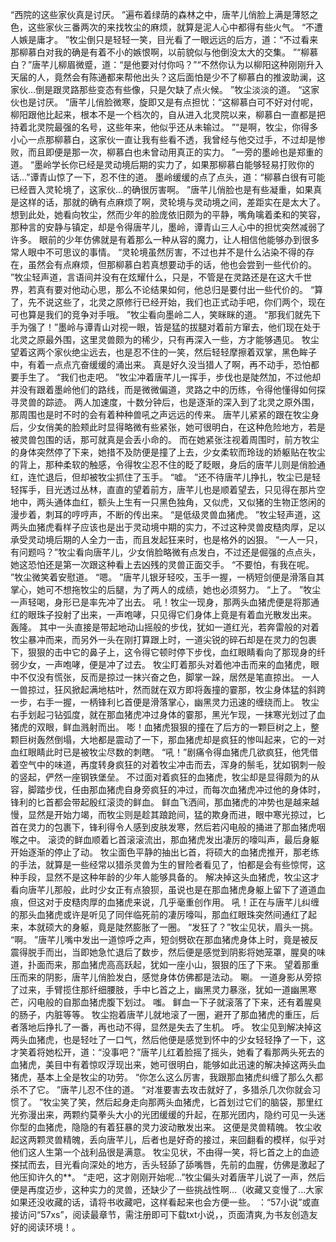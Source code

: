 “西院的这些家伙真是讨厌。
”遍布着绿荫的森林之中，唐芊儿俏脸上满是薄怒之色，这些家伙三番两次的来找牧尘的麻烦，就算是泥人心中都得有些火气。
“不遭人嫉是庸才。
”牧尘倒只是轻轻一笑，目光看了一眼远远的后方，道：“不过看来那柳慕白对我的确是有着不小的嫉恨啊，以前貌似与他倒没太大的交集。
”“柳慕白？”唐芊儿柳眉微蹙，道：“是他要对付你吗？”“不然你认为以柳阳这种刚刚升入天届的人，竟然会有陈通都来帮他出头？这后面怕是少不了柳慕白的推波助澜，这家伙...倒是跟灵路那些变态有些像，只是欠缺了点火候。
”牧尘淡淡的道。
“这家伙也是讨厌。
”唐芊儿俏脸微寒，旋即又是有点担忧：“这柳慕白可不好对付呢，柳阳跟他比起来，根本不是一个档次的，自从进入北灵院以来，柳慕白一直都是把持着北灵院最强的名号，这些年来，他似乎还从未输过。
”“是啊，牧尘，你得多小心一点那柳慕白，这家伙一直让我有些看不透，我曾经与他交过手，不过却是惨败，而且即便是那一次，柳慕白也未曾动用真正的实力。
”一旁的墨岭也是郑重的道。
“墨岭学长你已经是灵动境后期的实力了，如果那柳慕白能够轻易打败你的话...”谭青山惊了一下，忍不住的道。
墨岭缓缓的点了点头，道：“柳慕白很有可能已经晋入灵轮境了，这家伙...的确很厉害啊。
”唐芊儿俏脸也是有些凝重，如果真是这样的话，那就的确有点麻烦了啊，灵轮境与灵动境之间，差距实在是太大了。
想到此处，她看向牧尘，然而少年的脸庞依旧颇为的平静，嘴角噙着柔和的笑容，那种言的安静与镇定，却是令得唐芊儿，墨岭，谭青山三人心中的担忧突然减弱了许多。
眼前的少年仿佛就是有着那么一种从容的魔力，让人相信他能够办到很多常人眼中不可思议的事情。
“灵轮境虽然厉害，不过也并不是什么沾染不得的存在，虽然会有点麻烦，但那柳慕白若真想要动手的话，他也会尝到一些代价的。
”牧尘轻声道，言语间并没有在炫耀什么，只是，不管是在灵路还是在这大千世界，若真有要对他动心思，那么不论结果如何，他总归是要付出一些代价的。
“算了，先不说这些了，北灵之原修行已经开始，我们也正式动手吧，你们两个，现在可也算是我们的竞争对手哦。
”牧尘看向墨岭二人，笑眯眯的道。
“那我们就先下手为强了！”墨岭与谭青山对视一眼，皆是猛的拔腿对着前方窜去，他们现在处于北灵之原最外围，这里灵兽颇为的稀少，只有再深入一些，方才能够遇见。
牧尘望着这两个家伙绝尘远去，也是忍不住的一笑，然后轻轻摩擦着双掌，黑色眸子中，有着一点点亢奋缓缓的涌出来。
真是好久没当猎人了啊，再不动手，恐怕都要手生了。
“我们也走吧。
”牧尘冲着唐芊儿一挥手，步伐也是陡然加，不过他却并没有跟着墨岭他们的路线，而是微微偏道，灵路之中的历练，令得他懂得如何探寻灵兽的踪迹。
两人加速度，十数分钟后，也是逐渐的深入到了北灵之原外围，那周围也是时不时的会有着种种兽吼之声远远的传来。
唐芊儿紧紧的跟在牧尘身后，少女俏美的脸颊此时显得略微有些紧张，她可很明白，在这种危险地方，若是被灵兽包围的话，那可就真是会丢小命的。
而在她紧张注视着周围时，前方牧尘的身体突然停了下来，她措不及防便是撞了上去，少女柔软而玲珑的娇躯贴在牧尘的背上，那种柔软的触感，令得牧尘忍不住的眨了眨眼，身后的唐芊儿则是俏脸通红，连忙退后，但却被牧尘抓住了玉手。
“嘘。
”还不待唐芊儿挣扎，牧尘已是轻轻挥手，目光透过丛林，直直的望着前方，唐芊儿也是顺着望去，只见得在那片空地中，两头通体血红，额头上生有一只黑色独角，又似虎，又似猪的生物正悠闲的漫步着，刺耳的哼哼声，不断的传出来。
“是低级灵兽血猪虎。
”牧尘轻声道，这两头血猪虎看样子应该也是出于灵动境中期的实力，不过这种灵兽皮糙肉厚，足以承受灵动境后期的人全力一击，而且发起狂来时，也是格外的凶狠。
“一人一只，有问题吗？”牧尘看向唐芊儿，少女俏脸略微有点发白，不过还是倔强的点点头，她这恐怕还是第一次跟这种看上去凶残的灵兽正面交手。
“不要怕，有我在呢。
”牧尘微笑着安慰道。
“嗯。
”唐芊儿银牙轻咬，玉手一握，一柄短剑便是滑落自其掌心，她可不想拖牧尘的后腿，为了两人的成绩，她也必须努力。
“上了。
”牧尘一声轻喝，身形已是率先冲了出去。
吼！牧尘一现身，那两头血猪虎便是将那通红的眼珠子投射了出来，一声咆哮，只见得它们身体上竟是有着血光散发出来。
轰隆。
其中一头直接是带起地动山摇般的步伐，犹如一道红光，若奔雷般的对着牧尘暴冲而来，而另外一头在刚打算跟上时，一道尖锐的碎石却是在灵力的包裹下，狠狠的击中它的鼻子上，这令得它顿时停下步伐，血红眼睛看向了那现身的纤弱少女，一声咆哮，便是冲了过去。
牧尘盯着那头对着他冲击而来的血猪虎，眼中不仅没有慌张，反而是掠过一抹兴奋之色，脚掌一跺，居然是笔直掠出。
一人一兽掠过，狂风掀起满地枯叶，然而就在双方即将轰撞的霎那，牧尘身体猛的斜跨一步，右手一握，一柄锋利匕首便是滑落掌心，幽黑灵力迅速的缠绕而上。
牧尘右手划起刁钻弧度，就在那血猪虎冲过身体的霎那，黑光乍现，一抹寒光划过了血猪虎的双眼，鲜血溅射而出。
嘭！血猪虎狠狠的撞在了后方的一颗巨树之上，整颗巨树轰然倒塌，大地都是震动了一下，那血猪虎却是疯狂的惨叫起来，它的一对血红眼睛此时已是被牧尘尽数的刺瞎。
“吼！”剧痛令得血猪虎几欲疯狂，他凭借着空气中的味道，再度转身疯狂的对着牧尘冲击而去，浑身的鬃毛，犹如钢刺一般的竖起，俨然一座钢铁堡垒。
不过面对着疯狂的血猪虎，牧尘却是显得颇为的从容，脚踏步伐，任由那血猪虎自身旁疯狂的冲过，而每次血猪虎冲过他的身体时，锋利的匕首都会带起殷红滚烫的鲜血。
鲜血飞洒间，那血猪虎的冲势也是越来越慢，显然是开始力竭，而牧尘则是趁其踉跄间，猛的欺身而进，眼中寒光掠过，匕首在灵力的包裹下，锋利得令人感到皮肤发寒，然后若闪电般的捅进了那血猪虎咽喉之中。
滚烫的鲜血顺着匕首滚滚流出，那血猪虎发出凄厉的嚎叫声，最后身躯开始逐渐的停止了动。
牧尘面色平静的抽出匕首，将硕大的血猪虎推开，那老练的手法，就算是一些经常以猎杀灵兽为生的冒险者看见了，怕都是会有些惊愕，这种手段，显然不是这种年龄的少年人能够具备的。
解决掉这头血猪虎，牧尘这才看向唐芊儿那般，此时少女正有点狼狈，虽说也是在那血猪虎身躯上留下了道道血痕，但这对于皮糙肉厚的血猪虎来说，几乎毫重创作用。
吼！正在与唐芊儿纠缠的那头血猪虎或许是听见了同伴临死前的凄厉嚎叫，那血红眼珠突然间通红了起来，本就硕大的身躯，竟是陡然膨胀了一圈。
“发狂了？”牧尘见状，眉头一挑。
“啊。
”唐芊儿嘴中发出一道惊呼之声，短剑劈砍在那血猪虎身体上时，竟是被反震得脱手而出，当即她急忙退后了数步，然后便是感觉到阴影将她笼罩，腥臭的味道，扑面而来，那血猪虎高高跃起，犹如一座小山，狠狠的压了下来。
望着那重压而来的阴影，唐芊儿俏脸发白，感觉身体仿佛都是法动。
唰。
一道身影从旁掠了过来，手臂揽住那纤细腰肢，手中匕首之上，幽黑灵力暴涨，犹如一道幽黑寒芒，闪电般的自那血猪虎腹下划过。
嗤。
鲜血一下子就滚落了下来，还有着腥臭的肠子，内脏等等。
牧尘抱着唐芊儿就地滚了一圈，避开了那血猪虎的重压，后者落地后挣扎了一番，再也动不得，显然是失去了生机。
呼。
牧尘见到解决掉这两头血猪虎，也是轻吐了一口气，然后他便是感觉到怀中的少女轻轻挣了一下，这才笑着将她松开，道：“没事吧？”唐芊儿红着脸摇了摇头，她看了看那两头死去的血猪虎，美目中有着惊叹浮现出来，她可很明白，能够如此迅速的解决掉这两头血猪虎，基本上全是牧尘的功劳。
“你怎么这么厉害，我跟那血猪虎纠缠了那么久都杀不了它。
”唐芊儿忍不住的道。
“对准要害去攻击就好了，多猎杀几次你就会习惯了。
”牧尘笑了笑，然后起身走向那两头血猪虎，匕首划过它们的脑袋，那里红光弥漫出来，两颗约莫拳头大小的光团缓缓的升起，在那光团内，隐约可见一头迷你型的血猪虎，隐隐的有着狂暴的灵力波动散发出来。
这便是灵兽精魄。
牧尘收起这两颗灵兽精魄，丢向唐芊儿，后者也是好奇的接过，来回翻看的模样，似乎对他们这人生第一个战利品很是满意。
牧尘见状，不由得一笑，将匕首之上的血迹搽拭而去，目光看向深处的地方，舌头轻舔了舔嘴唇，先前的血腥，仿佛是激起了他压抑许久的**。
“走吧，这才刚刚开始呢...”牧尘偏头对着唐芊儿说了一声，然后便是再度迈步，这种实力的灵兽，还缺少了一些挑战性啊...（收藏又变慢了...大家如果还没收藏的话，请将书收藏吧，这样看起来也会方便一些。
：“57小说”或直接访问“57xs”，阅读最章节，需注册即可下载txt小说，，页面清爽,为书友创造友好的阅读环境！。
